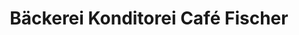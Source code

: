 ---
title: "Bäckerei Konditorei Café Fischer"
url: /regen/baeckerei-konditorei-cafe-fischer/
shop: Konditorei
---